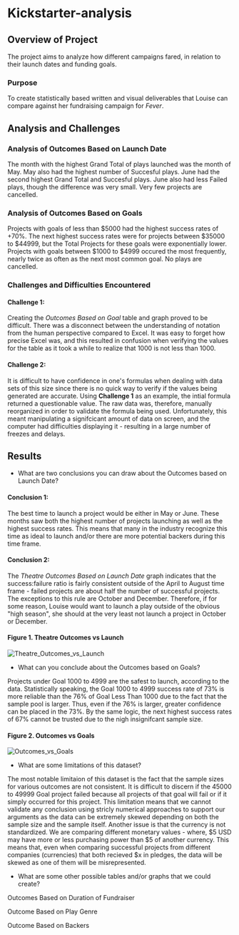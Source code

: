 # Kickstarter-analysis

## Overview of Project
The project aims to analyze how different campaigns fared, in relation to their launch dates and funding goals.
### Purpose
To create statistically based written and visual deliverables that Louise can compare against her fundraising campaign for *Fever*.
## Analysis and Challenges

### Analysis of Outcomes Based on Launch Date
The month with the highest Grand Total of plays launched was the month of May. May also had the highest number of Succesful plays. June had the second highest Grand Total and Succesful plays. June also had less Failed plays, though the difference was very small. Very few projects are cancelled.

### Analysis of Outcomes Based on Goals
Projects with goals of less than $5000 had the highest success rates of +70%. The next highest success rates were for projects between $35000 to $44999, but the Total Projects for these goals were exponentially lower. Projects with goals between $1000 to $4999 occured the most frequently, nearly twice as often as the next most common goal. No plays are cancelled.
### Challenges and Difficulties Encountered
#### Challenge 1:
Creating the *Outcomes Based on Goal* table and graph proved to be difficult. There was a disconnect between the understanding of notation from the human perspective compared to Excel. It was easy to forget how precise Excel was, and this resulted in confusion when verifying the values for the table as it took a while to realize that 1000 is not less than 1000.
#### Challenge 2:
It is difficult to have confidence in one's formulas when dealing with data sets of this size since there is no quick way to verify if the values being generated are accurate. Using **Challenge 1** as an example, the intial formula returned a questionable value. The raw data was, therefore, manually reorganized in order to validate the formula being used. Unfortunately, this meant manipulating a signifcicant amount of data on screen, and the computer had difficulties displaying it - resulting in a large number of freezes and delays.
## Results

- What are two conclusions you can draw about the Outcomes based on Launch Date?
#### Conclusion 1:
The best time to launch a project would be either in May or June. These months saw both the highest number of projects launching as well as the highest success rates. This means that many in the industry recognize this time as ideal to launch and/or there are more potential backers during this time frame.
#### Conclusion 2:
The *Theatre Outcomes Based on Launch Date* graph indicates that the success:failure ratio is fairly consistent outside of the April to August time frame - failed projects are about half the number of successful projects. The exceptions to this rule are October and December. Therefore, if for some reason, Louise would want to launch a play outside of the obvious "high season", she should at the very least not launch a project in October or December.

#### Figure 1. Theatre Outcomes vs Launch
![Theatre_Outcomes_vs_Launch]()

- What can you conclude about the Outcomes based on Goals?

Projects under Goal 1000 to 4999 are the safest to launch, according to the data. Statistically speaking, the Goal 1000 to 4999 success rate of 73% is more reliable than the 76% of Goal Less Than 1000 due to the fact that the sample pool is larger. Thus, even if the 76% is larger, greater confidence can be placed in the 73%. By the same logic, the next highest success rates of 67% cannot be trusted due to the nigh insignifcant sample size.

#### Figure 2. Outcomes vs Goals
![Outcomes_vs_Goals](https://github.com/jdfiel/An-Analysis-of-Kickstarter-Campains/blob/main/Resources/Outcomes_vs_Goals.png)

- What are some limitations of this dataset?

The most notable limitaion of this dataset is the fact that the sample sizes for various outcomes are not consistent. It is difficult to discern if the 45000 to 49999 Goal project failed because all projects of that goal will fail or if it simply occurred for this project. This limitation means that we cannot validate any conclusion using stricly numerical approaches to support our arguments as the data can be extremely skewed depending on both the sample size and the sample itself. Another issue is that the currency is not standardized. We are comparing different monetary values - where, $5 USD may have more or less purchasing power than $5 of another currency. This means that, even when comparing successful projects from different companies (currencies) that both recieved $x in pledges, the data will be skewed as one of them will be misrepresented.

- What are some other possible tables and/or graphs that we could create?

Outcomes Based on Duration of Fundraiser

Outcome Based on Play Genre

Outcome Based on Backers
